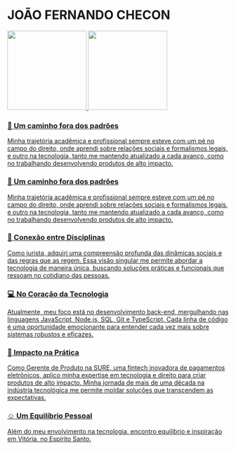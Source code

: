 
# JOÃO FERNANDO CHECON

<div>
<a href="https://github.com/JoaoFernandoChecon">
<img loading="lazy" height="180em" src="https://github-readme-stats.vercel.app/api/top-langs/?username=JoaoFernandoChecon&layout=compact&langs_count=7&theme=dracula"/>
<img loading="lazy" height="180em" src="https://github-readme-stats.vercel.app/api?username=JoaoFernandoChecon&show_icons=true&theme=dracula&include_all_commits=true&count_private=true"/>
</div>

### :walking: Um caminho fora dos padrões</h2>
Minha trajetória acadêmica e profissional sempre esteve com um pé no campo do direito, onde aprendi sobre relações sociais e formalismos legais, e outro na tecnologia, tanto me mantendo atualizado a cada avanço, como no trabalhando desenvolvendo produtos de alto impacto.</p>

### :walking: Um caminho fora dos padrões</h2>
Minha trajetória acadêmica e profissional sempre esteve com um pé no campo do direito, onde aprendi sobre relações sociais e formalismos legais, e outro na tecnologia, tanto me mantendo atualizado a cada avanço, como no trabalhando desenvolvendo produtos de alto impacto.</p>
  
### :twisted_rightwards_arrows: Conexão entre Disciplinas</h2>
Como jurista, adquiri uma compreensão profunda das dinâmicas sociais e das regras que as regem. Essa visão singular me permite abordar a tecnologia de maneira única, buscando soluções práticas e funcionais que ressoam no cotidiano das pessoas.</p>

### :computer: No Coração da Tecnologia</h2>
Atualmente, meu foco está no desenvolvimento back-end, mergulhando nas linguagens JavaScript, Node.js, SQL, Git e TypeScript. Cada linha de código é uma oportunidade emocionante para entender cada vez mais sobre sistemas robustos e eficazes.</p>

### :bank: Impacto na Prática</h2>
Como Gerente de Produto na SURE, uma fintech inovadora de pagamentos eletrônicos, aplico minha expertise em tecnologia e direito para criar produtos de alto impacto. Minha jornada de mais de uma década na indústria tecnológica me permite moldar soluções que transcendem as expectativas.</p>

### :relaxed: Um Equilíbrio Pessoal</h2>
Além do meu envolvimento na tecnologia, encontro equilíbrio e inspiração em Vitória, no Espírito Santo.</p>
